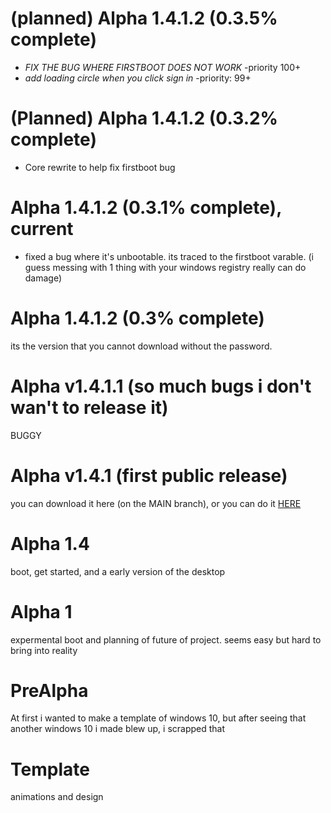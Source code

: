 # (planned) Alpha 1.4.1.2 (0.3.5% complete)
- *FIX THE BUG WHERE FIRSTBOOT DOES NOT WORK* -priority 100+
- *add loading circle when you click sign in* -priority: 99+
# (Planned) Alpha 1.4.1.2 (0.3.2% complete)
- Core rewrite to help fix firstboot bug
# Alpha 1.4.1.2 (0.3.1% complete), current
- fixed a bug where it's unbootable. its traced to the firstboot varable. (i guess messing with 1 thing with your windows registry really can do damage)
# Alpha 1.4.1.2 (0.3% complete)
 its the version that you cannot download without the password.
# Alpha v1.4.1.1 (so much bugs i don't wan't to release it)
BUGGY
# Alpha v1.4.1 (first public release)
you can download it here (on the MAIN branch), or you can do it [HERE](https://scratch.mit.edu/projects/452160002/)
# Alpha 1.4
boot, get started, and a early version of the desktop
# Alpha 1
expermental boot and planning of future of project. seems easy but hard to bring into reality
# PreAlpha
At first i wanted to make a template of windows 10, but after seeing that another windows 10 i made blew up, i scrapped that
# Template
animations and design
